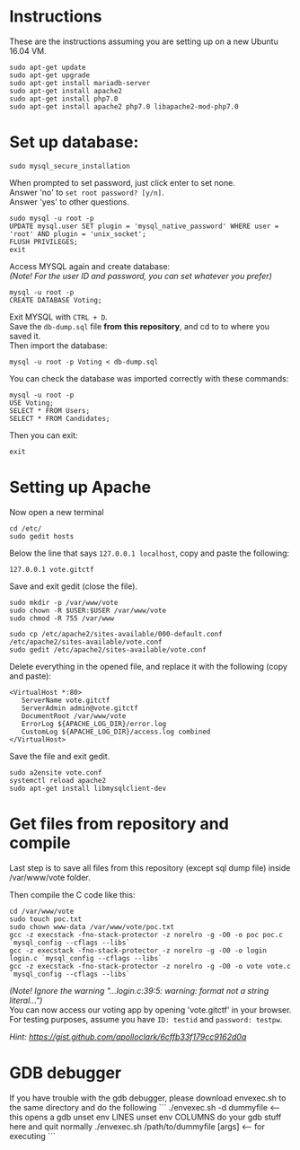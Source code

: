 # Instructions
These are the instructions assuming you are setting up on a new Ubuntu 16.04 VM.

```
sudo apt-get update  
sudo apt-get upgrade  
sudo apt-get install mariadb-server  
sudo apt-get install apache2  
sudo apt-get install php7.0  
sudo apt-get install apache2 php7.0 libapache2-mod-php7.0
```

<h1>Set up database:</h1>

```
sudo mysql_secure_installation
```  
When prompted to set password, just click enter to set none.  
Answer 'no' to `set root password? [y/n]`.  
Answer 'yes' to other questions.

```
sudo mysql -u root -p 
UPDATE mysql.user SET plugin = 'mysql_native_password' WHERE user = 'root' AND plugin = 'unix_socket';
FLUSH PRIVILEGES;
exit
```

Access MYSQL again and create database:  
*(Note! For the user ID and password, you can set whatever you prefer)*
```
mysql -u root -p  
CREATE DATABASE Voting;
```

Exit MYSQL with `CTRL + D`.  
Save the `db-dump.sql` file **from this repository**, and cd to to where you saved it.  
Then import the database:

```
mysql -u root -p Voting < db-dump.sql
```

You can check the database was imported correctly with these commands:
```
mysql -u root -p  
USE Voting;
SELECT * FROM Users; 
SELECT * FROM Candidates;
```
Then you can exit:
```
exit 
```
<h1>Setting up Apache </h1>

Now open a new terminal  
```
cd /etc/  
sudo gedit hosts  
```
Below the line that says `127.0.0.1 localhost`, copy and paste the following:
```
127.0.0.1 vote.gitctf  
```
Save and exit gedit (close the file).

```
sudo mkdir -p /var/www/vote  
sudo chown -R $USER:$USER /var/www/vote
sudo chmod -R 755 /var/www  

sudo cp /etc/apache2/sites-available/000-default.conf /etc/apache2/sites-available/vote.conf  
sudo gedit /etc/apache2/sites-available/vote.conf  
```

Delete everything in the opened file, and replace it with the following (copy and paste):
```
<VirtualHost *:80>  
   ServerName vote.gitctf  
   ServerAdmin admin@vote.gitctf  
   DocumentRoot /var/www/vote  
   ErrorLog ${APACHE_LOG_DIR}/error.log  
   CustomLog ${APACHE_LOG_DIR}/access.log combined  
</VirtualHost>
```
Save the file and exit gedit.
```
sudo a2ensite vote.conf  
systemctl reload apache2  
sudo apt-get install libmysqlclient-dev  
```

<h1>Get files from repository and compile</h1>
Last step is to save all files from this repository (except sql dump file) inside /var/www/vote folder.  


Then compile the C code like this:  
```
cd /var/www/vote
sudo touch poc.txt
sudo chown www-data /var/www/vote/poc.txt
gcc -z execstack -fno-stack-protector -z norelro -g -O0 -o poc poc.c `mysql_config --cflags --libs`
gcc -z execstack -fno-stack-protector -z norelro -g -O0 -o login login.c `mysql_config --cflags --libs`
gcc -z execstack -fno-stack-protector -z norelro -g -O0 -o vote vote.c `mysql_config --cflags --libs`
```
*(Note! Ignore the warning "...login.c:39:5: warning: format not a string literal...")*  
You can now access our voting app by opening 'vote.gitctf' in your browser.  
For testing purposes, assume you have `ID: testid` and `password: testpw`.

<i>Hint: https://gist.github.com/apolloclark/6cffb33f179cc9162d0a</i>

<h1>GDB debugger</h1>
If you have trouble with the gdb debugger, please download envexec.sh to the same directory and do the following
```
./envexec.sh -d dummyfile <-- this opens a gdb
unset env LINES
unset env COLUMNS
do your gdb stuff here and quit normally
./envexec.sh /path/to/dummyfile [args] <-- for executing
```
